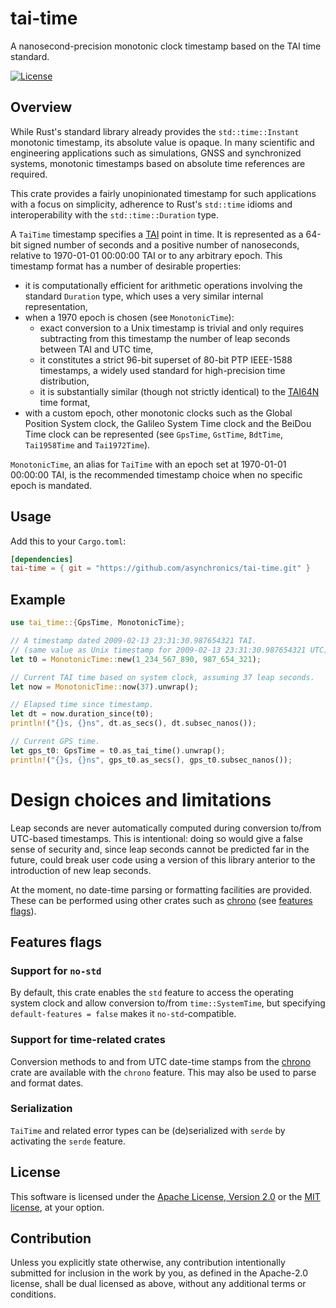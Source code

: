 # tai-time

A nanosecond-precision monotonic clock timestamp based on the TAI time standard.

[![License](https://img.shields.io/badge/license-MIT%2FApache--2.0-blue.svg)](https://github.com/asynchronics/diatomic-waker#license)


## Overview

While Rust's standard library already provides the `std::time::Instant`
monotonic timestamp, its absolute value is opaque. In many scientific and
engineering applications such as simulations, GNSS and synchronized systems,
monotonic timestamps based on absolute time references are required.

This crate provides a fairly unopinionated timestamp for such applications with
a focus on simplicity, adherence to Rust's `std::time` idioms and
interoperability with the `std::time::Duration` type.

A `TaiTime` timestamp specifies a [TAI] point in time. It is represented as a 64-bit
signed number of seconds and a positive number of nanoseconds, relative to
1970-01-01 00:00:00 TAI or to any arbitrary epoch. This timestamp format has a
number of desirable properties:

- it is computationally efficient for arithmetic operations involving the
  standard `Duration` type, which uses a very similar internal
  representation,
- when a 1970 epoch is chosen (see `MonotonicTime`):
  * exact conversion to a Unix timestamp is trivial and only requires
    subtracting from this timestamp the number of leap seconds between TAI
    and UTC time,
  * it constitutes a strict 96-bit superset of 80-bit PTP IEEE-1588
    timestamps, a widely used standard for high-precision time distribution,
  * it is substantially similar (though not strictly identical) to the
    [TAI64N] time format,
- with a custom epoch, other monotonic clocks such as the Global Position System
  clock, the Galileo System Time clock and the BeiDou Time clock can be
  represented (see `GpsTime`, `GstTime`, `BdtTime`, `Tai1958Time` and
  `Tai1972Time`).

`MonotonicTime`, an alias for `TaiTime` with an epoch set at 1970-01-01 00:00:00
TAI, is the recommended timestamp choice when no specific epoch is mandated.

[TAI]: https://en.wikipedia.org/wiki/International_Atomic_Time
[TAI64N]: https://cr.yp.to/libtai/tai64.html


## Usage

Add this to your `Cargo.toml`:

```toml
[dependencies]
tai-time = { git = "https://github.com/asynchronics/tai-time.git" }
```


## Example

```rust
use tai_time::{GpsTime, MonotonicTime};

// A timestamp dated 2009-02-13 23:31:30.987654321 TAI.
// (same value as Unix timestamp for 2009-02-13 23:31:30.987654321 UTC).
let t0 = MonotonicTime::new(1_234_567_890, 987_654_321);

// Current TAI time based on system clock, assuming 37 leap seconds.
let now = MonotonicTime::now(37).unwrap();

// Elapsed time since timestamp.
let dt = now.duration_since(t0);
println!("{}s, {}ns", dt.as_secs(), dt.subsec_nanos());

// Current GPS time.
let gps_t0: GpsTime = t0.as_tai_time().unwrap();
println!("{}s, {}ns", gps_t0.as_secs(), gps_t0.subsec_nanos());
```


# Design choices and limitations

Leap seconds are never automatically computed during conversion to/from
UTC-based timestamps. This is intentional: doing so would give a false sense of
security and, since leap seconds cannot be predicted far in the future, could
break user code using a version of this library anterior to the introduction of
new leap seconds.

At the moment, no date-time parsing or formatting facilities are provided. These
can be performed using other crates such as [chrono] (see [features
flags](#support-for-time-related-crates)).

[chrono]: https://crates.io/crates/chrono


## Features flags

### Support for `no-std`

By default, this crate enables the `std` feature to access the operating system
clock and allow conversion to/from `time::SystemTime`, but specifying
`default-features = false` makes it `no-std`-compatible.

### Support for time-related crates

Conversion methods to and from UTC date-time stamps from the [chrono] crate
are available with the `chrono` feature. This may also be used to parse and
format dates.

### Serialization

`TaiTime` and related error types can be (de)serialized with
`serde` by activating the `serde` feature.

## License

This software is licensed under the [Apache License, Version
2.0](LICENSE-APACHE) or the [MIT license](LICENSE-MIT), at your option.


## Contribution

Unless you explicitly state otherwise, any contribution intentionally submitted
for inclusion in the work by you, as defined in the Apache-2.0 license, shall be
dual licensed as above, without any additional terms or conditions.
